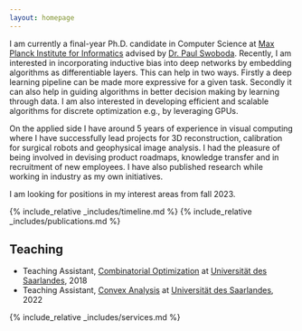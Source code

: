 ```yaml
---
layout: homepage
---
```


I am currently a final-year Ph.D. candidate in Computer Science at [Max Planck Institute for Informatics](https://www.mpi-inf.mpg.de/) advised by [Dr. Paul Swoboda](http://paulswoboda.net/). Recently, I am interested in incorporating inductive bias into deep networks by embedding algorithms as differentiable layers. This can help in two ways. Firstly a deep learning pipeline can be made more expressive for a given task. Secondly it can also help in guiding algorithms in better decision making by learning through data. I am also interested in developing efficient and scalable algorithms for discrete optimization e.g., by leveraging GPUs.

On the applied side I have around 5 years of experience in visual computing where I have successfully lead projects for 3D reconstruction, calibration for surgical robots and geophysical image analysis. I had the pleasure of being involved in devising product roadmaps, knowledge transfer and in recruitment of new employees. I have also published research while working in industry as my own initiatives.  

I am looking for positions in my interest areas from fall 2023. 

<!-- ## Timeline
- 2020 - Present: PhD student at [MPII](https://www.mpi-inf.mpg.de/departments/computer-vision-and-machine-learning)
- 2019 - 2020: Junior Scientist at [Carl Zeiss AG](https://www.zeiss.com/corporate/int/home.html)
- 2016 - 2018: Master in Visual Computing at [Saarland University](http://www.master-visual-computing.de/)
- 2013 - 2016: Research Engineer at [LMKR](http://www.lmkr.com/)
- 2009 - 2013: Bachelor in Electrical Engineering at [NUST](https://seecs.nust.edu.pk) -->
<!-- ## News -->
{% include_relative _includes/timeline.md %}
{% include_relative _includes/publications.md %}

## Teaching
- Teaching Assistant, [Combinatorial Optimization](https://www.mpi-inf.mpg.de/departments/algorithms-complexity/teaching/summer18/opt) at [Universität des Saarlandes](https://www.uni-saarland.de/), 2018
- Teaching Assistant, [Convex Analysis](https://www.mpi-inf.mpg.de/departments/computer-vision-and-machine-learning/teaching/courses-1/ss-2022-convex-analysis) at [Universität des Saarlandes](https://www.uni-saarland.de/), 2022

{% include_relative _includes/services.md %}

<!--
## Contact
**Address:** [Max-Planck-Institut für Informatik, Campus E1 4, 66123 Saarbrücken, Germany](https://g.page/MPI-INF)
<br>
**Office Location:** E1 4 - 609 &nbsp;&nbsp;&nbsp;&nbsp;&nbsp;&nbsp; **Phone:** +49 681 9325 2109
-->
